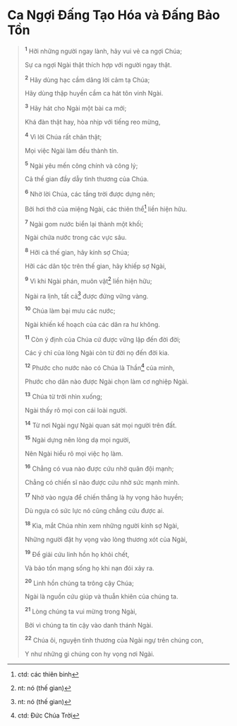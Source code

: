 # Ca Ngợi Ðấng Tạo Hóa và Ðấng Bảo Tồn

> <sup><b>1</b></sup> Hỡi những người ngay lành, hãy vui vẻ ca ngợi Chúa;
>
> Sự ca ngợi Ngài thật thích hợp với người ngay thật.
>
> <sup><b>2</b></sup> Hãy dùng hạc cầm dâng lời cảm tạ Chúa;
>
> Hãy dùng thập huyền cầm ca hát tôn vinh Ngài.
>
> <sup><b>3</b></sup> Hãy hát cho Ngài một bài ca mới;
>
> Khá đàn thật hay, hòa nhịp với tiếng reo mừng,
>
> <sup><b>4</b></sup> Vì lời Chúa rất chân thật;
>
> Mọi việc Ngài làm đều thành tín.
>
> <sup><b>5</b></sup> Ngài yêu mến công chính và công lý;
>
> Cả thế gian đầy dẫy tình thương của Chúa.
>
> <sup><b>6</b></sup> Nhờ lời Chúa, các tầng trời được dựng nên;
>
> Bởi hơi thở của miệng Ngài, các thiên thể[^1-1f132e97-4111-4c72-90c5-0f6e0ec7e195] liền hiện hữu.
>
> <sup><b>7</b></sup> Ngài gom nước biển lại thành một khối;
>
> Ngài chứa nước trong các vực sâu.
>
> <sup><b>8</b></sup> Hỡi cả thế gian, hãy kính sợ Chúa;
>
> Hỡi các dân tộc trên thế gian, hãy khiếp sợ Ngài,
>
> <sup><b>9</b></sup> Vì khi Ngài phán, muôn vật[^2-1f132e97-4111-4c72-90c5-0f6e0ec7e195] liền hiện hữu;
>
> Ngài ra lịnh, tất cả[^3-1f132e97-4111-4c72-90c5-0f6e0ec7e195] được đứng vững vàng.
>
> <sup><b>10</b></sup> Chúa làm bại mưu các nước;
>
> Ngài khiến kế hoạch của các dân ra hư không.
>
> <sup><b>11</b></sup> Còn ý định của Chúa cứ được vững lập đến đời đời;
>
> Các ý chỉ của lòng Ngài còn từ đời nọ đến đời kia.
>
> <sup><b>12</b></sup> Phước cho nước nào có Chúa là Thần[^4-1f132e97-4111-4c72-90c5-0f6e0ec7e195] của mình,
>
> Phước cho dân nào được Ngài chọn làm cơ nghiệp Ngài.
>
> <sup><b>13</b></sup> Chúa từ trời nhìn xuống;
>
> Ngài thấy rõ mọi con cái loài người.
>
> <sup><b>14</b></sup> Từ nơi Ngài ngự Ngài quan sát mọi người trên đất.
>
> <sup><b>15</b></sup> Ngài dựng nên lòng dạ mọi người,
>
> Nên Ngài hiểu rõ mọi việc họ làm.
>
> <sup><b>16</b></sup> Chẳng có vua nào được cứu nhờ quân đội mạnh;
>
> Chẳng có chiến sĩ nào được cứu nhờ sức mạnh mình.
>
> <sup><b>17</b></sup> Nhờ vào ngựa để chiến thắng là hy vọng hão huyền;
>
> Dù ngựa có sức lực nó cũng chẳng cứu được ai.
>
> <sup><b>18</b></sup> Kìa, mắt Chúa nhìn xem những người kính sợ Ngài,
>
> Những người đặt hy vọng vào lòng thương xót của Ngài,
>
> <sup><b>19</b></sup> Ðể giải cứu linh hồn họ khỏi chết,
>
> Và bảo tồn mạng sống họ khi nạn đói xảy ra.
>
> <sup><b>20</b></sup> Linh hồn chúng ta trông cậy Chúa;
>
> Ngài là nguồn cứu giúp và thuẫn khiên của chúng ta.
>
> <sup><b>21</b></sup> Lòng chúng ta vui mừng trong Ngài,
>
> Bởi vì chúng ta tin cậy vào danh thánh Ngài.
>
> <sup><b>22</b></sup> Chúa ôi, nguyện tình thương của Ngài ngự trên chúng con,
>
> Y như những gì chúng con hy vọng nơi Ngài.

[^1-1f132e97-4111-4c72-90c5-0f6e0ec7e195]: ctd: các thiên binh

[^2-1f132e97-4111-4c72-90c5-0f6e0ec7e195]: nt: nó (thế gian)

[^3-1f132e97-4111-4c72-90c5-0f6e0ec7e195]: nt: nó (thế gian)

[^4-1f132e97-4111-4c72-90c5-0f6e0ec7e195]: ctd: Ðức Chúa Trời
